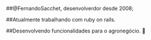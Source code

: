 ##@FernandoSacchet, desenvolverdor desde 2008;

##Atualmente trabalhando com ruby on rails.

##Desenvolvendo funcionalidades para o agronegócio. 🌱
